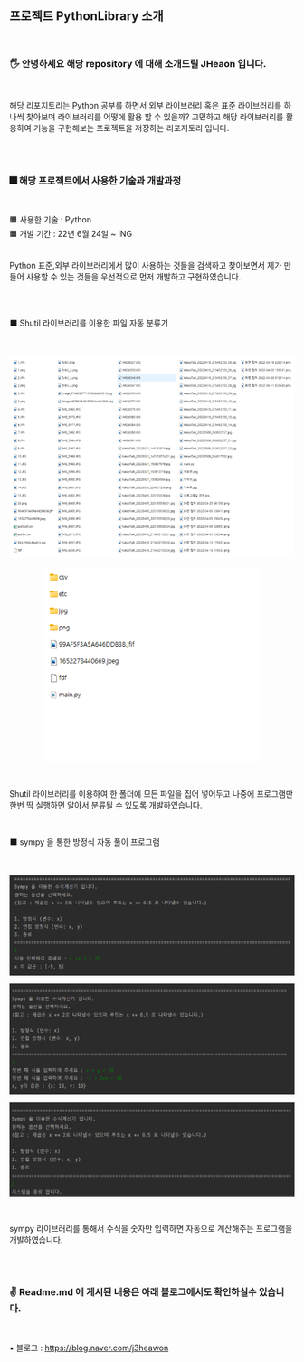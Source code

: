 ## 프로젝트 PythonLibrary 소개 

<br>

### 🖐️ 안녕하세요 해당 repository 에 대해 소개드릴 JHeaon 입니다. 

<br>

해당 리포지토리는 Python 공부를 하면서 외부 라이브러리 혹은 표준 라이브러리를 하나씩 찾아보며 라이브러리를 어떻에 활용 할 수 있을까? 고민하고 해당 라이브러리를 활용하여 기능을 구현해보는 프로젝트을 저장하는 리포지토리 입니다. 

<br><br>

### 🎆 해당 프로젝트에서 사용한 기술과 개발과정

<br>

🟧  사용한 기술 :  Python <br>
🟧  개발 기간 : 22년 6월 24일 ~ ING  <br><br>


Python 표준,외부 라이브러리에서 많이 사용하는 것들을 검색하고 찾아보면서 제가 만들어 사용할 수 있는 것들을 우선적으로 먼저 개발하고 구현하였습니다. 


<br><br>

⬛ Shutil 라이브러리를 이용한 파일 자동 분류기 

<br>

<p align= "center">
<img src= "./img/1.png" >
</p>

<p align= "center">
<img src= "./img/2.png" align= "center">
</p>

<br>

Shutil 라이브러리를 이용하여 한 폴더에 모든 파일을 집어 넣어두고 나중에 프로그램만 한번 딱 실행하면 알아서 분류될 수 있도록 개발하였습니다. 

<br>

⬛ sympy 을 통한 방정식 자동 풀이 프로그램 


<br>

<p align= "center">
<img src= "./img/3.png" align= "center">
</p>
<p align= "center">
<img src= "./img/4.png" align= "center">
</p>
<p align= "center">
<img src= "./img/5.png" align= "center">
</p>

<br>

sympy 라이브러리를 통해서 수식을 숫자만 입력하면 자동으로 계산해주는 프로그램을 개발하였습니다.

<br><br>

### ✌️ Readme.md 에 게시된 내용은 아래 블로그에서도 확인하실수 있습니다. 

<br>

▪️  블로그 : https://blog.naver.com/j3heawon
